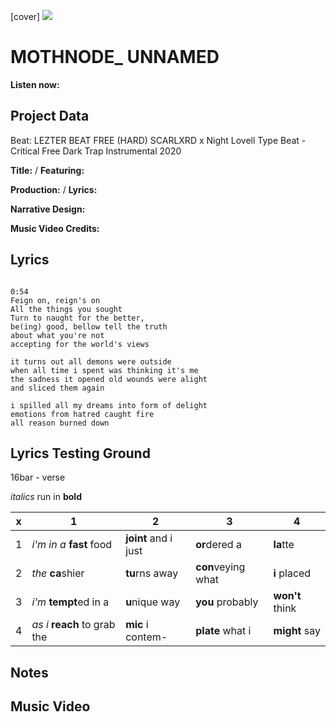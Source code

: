 [cover] ![](57175019_319474918741616_8502199518755923887_n.jpg)

# MOTHNODE_ UNNAMED

**Listen now:** 

## Project Data

Beat: LEZTER BEAT FREE (HARD) SCARLXRD x Night Lovell Type Beat - Critical  Free Dark  Trap Instrumental 2020

**Title:**  / **Featuring:** 

**Production:**  / **Lyrics:** 

**Narrative Design:**

**Music Video Credits:**

## Lyrics

```

0:54
Feign on, reign's on
All the things you sought
Turn to naught for the better,
be(ing) good, bellow tell the truth
about what you're not
accepting for the world's views

it turns out all demons were outside
when all time i spent was thinking it's me
the sadness it opened old wounds were alight
and sliced them again

i spilled all my dreams into form of delight
emotions from hatred caught fire
all reason burned down

```

## Lyrics Testing Ground

16bar - verse

*italics* run in
**bold**

| x | 1 | 2 | 3 | 4 |
|---|---|---|---|---|
| 1 | *i'm in a* **fast** food | **joint** and i just  | **or**dered a  | **la**tte  |
| 2 | *the* **ca**shier | **tu**rns away  |  **con**veying what |  **i** placed |
| 3 | *i'm* **tempt**ed in a | **u**nique way  |  **you** probably |  **won't** think |
| 4 | *as i* **reach** to grab the |  **mic** i contem-  | **plate** what i | **might** say |

## Notes

## Music Video
